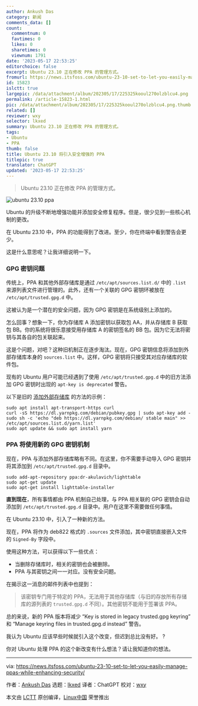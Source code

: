 ```yaml
---
author: Ankush Das
category: 新闻
comments_data: []
count:
  commentnum: 0
  favtimes: 0
  likes: 0
  sharetimes: 0
  viewnum: 1791
date: '2023-05-17 22:53:25'
editorchoice: false
excerpt: Ubuntu 23.10 正在修改 PPA 的管理方式。
fromurl: https://news.itsfoss.com/ubuntu-23-10-set-to-let-you-easily-manage-ppas-while-enhancing-security/
id: 15823
islctt: true
largepic: /data/attachment/album/202305/17/225325kooul270olzblcu4.png
permalink: /article-15823-1.html
pic: /data/attachment/album/202305/17/225325kooul270olzblcu4.png.thumb.jpg
related: []
reviewer: wxy
selector: lkxed
summary: Ubuntu 23.10 正在修改 PPA 的管理方式。
tags:
- Ubuntu
- PPA
thumb: false
title: Ubuntu 23.10 将引入安全增强的 PPA
titlepic: true
translator: ChatGPT
updated: '2023-05-17 22:53:25'
---
```



> 
> Ubuntu 23.10 正在修改 PPA 的管理方式。
> 
> 
> 


![ubuntu 23.10 ppa](/data/attachment/album/202305/17/225325kooul270olzblcu4.png)


Ubuntu 的升级不断地增强功能并添加安全修复程序。但是，很少见到一些核心机制的更改。


在 Ubuntu 23.10 中，PPA 的功能得到了改进。至少，你在终端中看到警告会更少。


这是什么意思呢？让我详细说明一下。


### GPG 密钥问题


传统上，PPA 和其他外部存储库是通过 `/etc/apt/sources.list.d/` 中的 `.list` 来源列表文件进行管理的。此外，还有一个关联的 GPG 密钥环被放在 `/etc/apt/trusted.gpg.d` 中。


这被认为是一个潜在的安全问题，因为 GPG 密钥是在系统级别上添加的。


怎么回事？想象一下，你为存储库 A 添加密钥以获取包 AA，并从存储库 B 获取包 BB。你的系统将很乐意接受用存储库 A 的密钥签名的 BB 包。因为它无法将密钥与其各自的包关联起来。


这是个问题，对吧？这种旧机制正在逐步淘汰。现在，GPG 密钥信息将添加到外部存储库本身的 `sources.list` 中。这样，GPG 密钥将只接受其对应存储库的软件包。


现有的 Ubuntu 用户可能已经遇到了使用 `/etc/apt/trusted.gpg.d` 中的旧方法添加 GPG 密钥时出现的 `apt-key is deprecated` 警告。


以下是旧的 [添加外部存储库](https://itsfoss.com/adding-external-repositories-ubuntu/?ref=news.itsfoss.com) 的方法的示例：



```
sudo apt install apt-transport-https curl
curl -sS https://dl.yarnpkg.com/debian/pubkey.gpg | sudo apt-key add -
sudo sh -c 'echo "deb https://dl.yarnpkg.com/debian/ stable main" >> /etc/apt/sources.list.d/yarn.list'
sudo apt update && sudo apt install yarn

```

### PPA 将使用新的 GPG 密钥机制


现在，PPA 与添加外部存储库略有不同。在这里，你不需要手动导入 GPG 密钥并将其添加到 `/etc/apt/trusted.gpg.d` 目录中。



```
sudo add-apt-repository ppa:dr-akulavich/lighttable
sudo apt-get update
sudo apt-get install lighttable-installer

```

**直到现在**，所有事情都由 PPA 机制自己处理，与 PPA 相关联的 GPG 密钥会自动添加到 `/etc/apt/trusted.gpg.d` 目录中。用户在这里不需要做任何事情。


在 Ubuntu 23.10 中，引入了一种新的方法。


现在，PPA 将作为 deb822 格式的 `.sources` 文件添加，其中密钥直接嵌入文件的 `Signed-By` 字段中。


使用这种方法，可以获得以下一些优点：


* 当删除存储库时，相关的密钥也会被删除。
* PPA 与其密钥之间一一对应。没有安全问题。


在揭示这一消息的邮件列表中也提到：



> 
> 该密钥专门用于特定的 PPA，无法用于其他存储库（与旧的存放所有存储库的源列表的 `trusted.gpg.d` 不同）。其他密钥不能用于签署该 PPA。
> 
> 
> 


总的来说，新的 PPA 版本将减少 “Key is stored in legacy trusted.gpg keyring” 和 “Manage keyring files in trusted.gpg.d instead” 警告。


我认为 Ubuntu 应该早些时候就引入这个改变，但迟到总比没有好。 ?


你对 Ubuntu 处理 PPA 的这个新改变有什么想法？请让我知道你的想法。




---


via: <https://news.itsfoss.com/ubuntu-23-10-set-to-let-you-easily-manage-ppas-while-enhancing-security/>


作者：[Ankush Das](https://news.itsfoss.com/author/ankush/) 选题：[lkxed](https://github.com/lkxed/) 译者：ChatGPT 校对：[wxy](https://github.com/wxy)


本文由 [LCTT](https://github.com/LCTT/TranslateProject) 原创编译，[Linux中国](https://linux.cn/) 荣誉推出